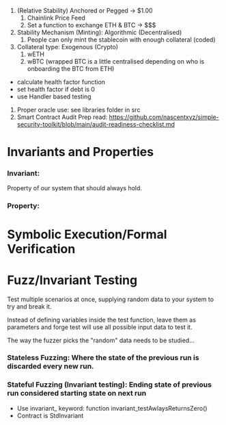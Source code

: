 1. (Relative Stability) Anchored or Pegged -> $1.00
    1. Chainlink Price Feed
    2. Set a function to exchange ETH & BTC -> $$$
2. Stability Mechanism (Minting): Algorithmic (Decentralised)
    1. People can only mint the stablecoin with enough collateral (coded)
3. Collateral type: Exogenous (Crypto)
    1. wETH
    2. wBTC (wrapped BTC is a little centralised depending on who is onboarding the BTC from ETH)

- calculate health factor function
- set health factor if debt is 0
- use Handler based testing

1. Proper oracle use:
    see libraries folder in src
2. Smart Contract Audit Prep
    read: https://github.com/nascentxyz/simple-security-toolkit/blob/main/audit-readiness-checklist.md


# Invariants and Properties

### Invariant: 
Property of our system that should always hold.

### Property: 

# Symbolic Execution/Formal Verification

# Fuzz/Invariant Testing

Test multiple scenarios at once, supplying random data to your system to try and break it.

Instead of defining variables inside the test function, leave them as parameters and forge test will use all possible input data to test it.

The way the fuzzer picks the "random" data needs to be studied...

### Stateless Fuzzing: Where the state of the previous run is discarded every new run.

### Stateful Fuzzing (Invariant testing): Ending state of previous run considered starting state on next run
* Use invariant_ keyword: function invariant_testAwlaysReturnsZero()
* Contract is StdInvariant

